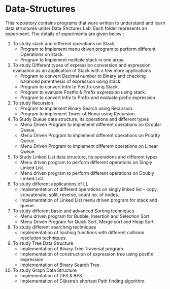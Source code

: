 # Data-Structures
This repository contains programs that were written to understand and learn data structures under Data Strctures Lab.
Each folder represents an experiment. The details of experiments are given below :
1. To study stack and different operations on Stack
    * Program to Implement menu driven program to perform different Operations on stack. 
    * Program to Implement multiple stack in one array.
2. To study Different types of expression conversion and expression evaluation as an application of Stack with a few more applications
    * Program to convert Decimal number to Binary and checking balanced parenthesis of expression using stack.
    * Program to convert Infix to Postfix using Stack.
    * Program to evaluate Postfix & Prefix expression using stack.
    * Program to convert Infix to Prefix and evaluate prefix expression.
3. To study Recursion
    * Program to implement Binary Search using Recursion.
    * Program to implement Tower of Honai using Recursion.
4. To Study Queue data structure, its operations and different types
    * Menu Driven Program to implement different operations on Circular Queue.
    * Menu Driven Program to implement different operations on Priority Queue.
    * Menu Driven Program to implement different operations on Linear Queue.
5. To Study Linked List data structure, its operations and different types
    * Menu driven program to perform different operations on Singly Linked List.
    * Menu driven program to perform different operations on Doubly Linked List.
6. To study different applications of LL
    * Implementation of different operations on singly linked list – copy, concatenate, split, reverse, count no. of nodes.
    * Implementation of Linked List menu driven program for stack and queue.
7. To study different basic and advanced Sorting techniques
    * Menu driven program for Bubble, Insertion and Selection Sort.
    * Menu Driven Program for Quick Sort, Merge sort and Heap Sort.
8. To study different searching techniques
    * Implementation of hashing functions with different collision resolution techniques.
9. To study Tree Data Structure
    * Implementation of Binary Tree Traversal program.
    * Implementation of construction of expression tree using postfix expression.
    * Implementation of Binary Search Tree.
10. To study Graph Data Structure
    * Implementation of DFS & BFS.
    * Implementation of Dijkstra’s shortest Path finding algorithm.


